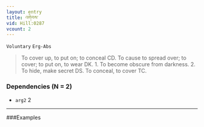 ```yaml
---
layout: entry
title: འགེབས་
vid: Hill:0287
vcount: 2
---
```

`Voluntary` `Erg-Abs`
> To cover up, to put on; to conceal CD\.
 To cause to spread over; to cover; to put on, to wear DK\.
 1\.
 To become obscure from darkness\.
 2\.
 To hide, make secret DS\.
 To conceal, to cover TC\.

### Dependencies (N = 2)
* `arg2` 2

---

###Examples



